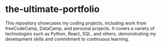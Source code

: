 # the-ultimate-portfolio
This repository showcases my coding projects, including work from freeCodeCamp, DataCamp, and personal projects. It covers a variety of technologies such as Python, React, SQL, and others, demonstrating my development skills and commitment to continuous learning.
